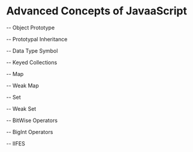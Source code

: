 # Advanced Concepts of JavaaScript

-- Object Prototype 

-- Prototypal Inheritance

-- Data Type Symbol

-- Keyed Collections

-- Map

-- Weak Map

-- Set

-- Weak Set

-- BitWise Operators

-- BigInt Operators

-- IIFES
